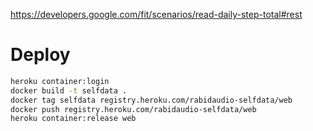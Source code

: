 https://developers.google.com/fit/scenarios/read-daily-step-total#rest


# Deploy

```bash
heroku container:login
docker build -t selfdata .
docker tag selfdata registry.heroku.com/rabidaudio-selfdata/web
docker push registry.heroku.com/rabidaudio-selfdata/web
heroku container:release web
```